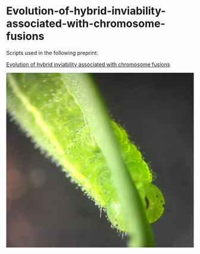 # Evolution-of-hybrid-inviability-associated-with-chromosome-fusions

Scripts used in the following preprint:

[Evolution of hybrid inviability associated with chromosome fusions](https://www.biorxiv.org/content/10.1101/2023.11.30.569355v1)




![alt text](https://github.com/JesperBoman/Evolution-of-hybrid-inviability-associated-with-chromosome-fusions/blob/main/leptidea_larva_eating.JPG)
